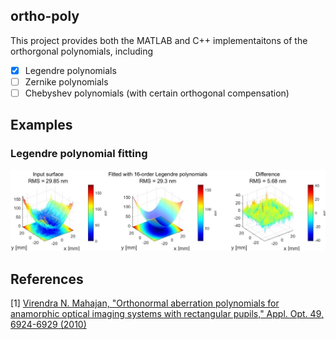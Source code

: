 ## ortho-poly

This project provides both the MATLAB and C++ implementaitons of the orthorgonal polynomials, including
  - [x] Legendre polynomials
  - [ ] Zernike polynomials
  - [ ] Chebyshev polynomials (with certain orthogonal compensation)

## Examples
### Legendre polynomial fitting
![Legendre polynomial fitting example](/images/legendre_fitting_example.jpg)

## References
[1] [Virendra N. Mahajan, "Orthonormal aberration polynomials for anamorphic optical imaging systems with rectangular pupils," Appl. Opt. 49, 6924-6929 (2010)](https://doi.org/10.1364/AO.49.006924)

